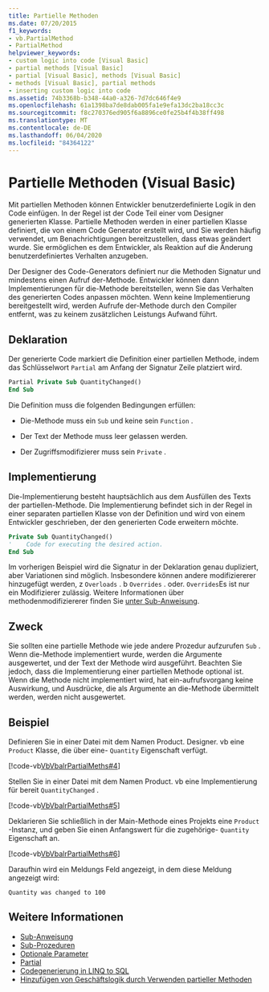 ```yaml
---
title: Partielle Methoden
ms.date: 07/20/2015
f1_keywords:
- vb.PartialMethod
- PartialMethod
helpviewer_keywords:
- custom logic into code [Visual Basic]
- partial methods [Visual Basic]
- partial [Visual Basic], methods [Visual Basic]
- methods [Visual Basic], partial methods
- inserting custom logic into code
ms.assetid: 74b3368b-b348-44a0-a326-7d7dc646f4e9
ms.openlocfilehash: 61a1398ba7de8dab005fa1e9efa13dc2ba18cc3c
ms.sourcegitcommit: f8c270376ed905f6a8896ce0fe25b4f4b38ff498
ms.translationtype: MT
ms.contentlocale: de-DE
ms.lasthandoff: 06/04/2020
ms.locfileid: "84364122"
---
```

# <a name="partial-methods-visual-basic"></a>Partielle Methoden (Visual Basic)
Mit partiellen Methoden können Entwickler benutzerdefinierte Logik in den Code einfügen. In der Regel ist der Code Teil einer vom Designer generierten Klasse. Partielle Methoden werden in einer partiellen Klasse definiert, die von einem Code Generator erstellt wird, und Sie werden häufig verwendet, um Benachrichtigungen bereitzustellen, dass etwas geändert wurde. Sie ermöglichen es dem Entwickler, als Reaktion auf die Änderung benutzerdefiniertes Verhalten anzugeben.  
  
 Der Designer des Code-Generators definiert nur die Methoden Signatur und mindestens einen Aufruf der-Methode. Entwickler können dann Implementierungen für die-Methode bereitstellen, wenn Sie das Verhalten des generierten Codes anpassen möchten. Wenn keine Implementierung bereitgestellt wird, werden Aufrufe der-Methode durch den Compiler entfernt, was zu keinem zusätzlichen Leistungs Aufwand führt.  
  
## <a name="declaration"></a>Deklaration  
 Der generierte Code markiert die Definition einer partiellen Methode, indem das Schlüsselwort `Partial` am Anfang der Signatur Zeile platziert wird.  
  
```vb  
Partial Private Sub QuantityChanged()  
End Sub  
```  
  
 Die Definition muss die folgenden Bedingungen erfüllen:  
  
- Die-Methode muss ein `Sub` und keine sein `Function` .  
  
- Der Text der Methode muss leer gelassen werden.  
  
- Der Zugriffsmodifizierer muss sein `Private` .  
  
## <a name="implementation"></a>Implementierung  
 Die-Implementierung besteht hauptsächlich aus dem Ausfüllen des Texts der partiellen-Methode. Die Implementierung befindet sich in der Regel in einer separaten partiellen Klasse von der Definition und wird von einem Entwickler geschrieben, der den generierten Code erweitern möchte.  
  
```vb  
Private Sub QuantityChanged()  
'    Code for executing the desired action.  
End Sub  
```  
  
 Im vorherigen Beispiel wird die Signatur in der Deklaration genau dupliziert, aber Variationen sind möglich. Insbesondere können andere modifiziererer hinzugefügt werden, z `Overloads` . b `Overrides` . oder. `Overrides`Es ist nur ein Modifizierer zulässig. Weitere Informationen über methodenmodifiziererer finden Sie [unter Sub-Anweisung](../../../language-reference/statements/sub-statement.md).  
  
## <a name="use"></a>Zweck  
 Sie sollten eine partielle Methode wie jede andere Prozedur aufzurufen `Sub` . Wenn die-Methode implementiert wurde, werden die Argumente ausgewertet, und der Text der Methode wird ausgeführt. Beachten Sie jedoch, dass die Implementierung einer partiellen Methode optional ist. Wenn die Methode nicht implementiert wird, hat ein-aufrufsvorgang keine Auswirkung, und Ausdrücke, die als Argumente an die-Methode übermittelt werden, werden nicht ausgewertet.  
  
## <a name="example"></a>Beispiel  
 Definieren Sie in einer Datei mit dem Namen Product. Designer. vb eine `Product` Klasse, die über eine- `Quantity` Eigenschaft verfügt.  
  
 [!code-vb[VbVbalrPartialMeths#4](~/samples/snippets/visualbasic/VS_Snippets_VBCSharp/VbVbalrPartialMeths/VB/Class1.vb#4)]  
  
 Stellen Sie in einer Datei mit dem Namen Product. vb eine Implementierung für bereit `QuantityChanged` .  
  
 [!code-vb[VbVbalrPartialMeths#5](~/samples/snippets/visualbasic/VS_Snippets_VBCSharp/VbVbalrPartialMeths/VB/Class1.vb#5)]  
  
 Deklarieren Sie schließlich in der Main-Methode eines Projekts eine `Product` -Instanz, und geben Sie einen Anfangswert für die zugehörige- `Quantity` Eigenschaft an.  
  
 [!code-vb[VbVbalrPartialMeths#6](~/samples/snippets/visualbasic/VS_Snippets_VBCSharp/VbVbalrPartialMeths/VB/Class1.vb#6)]  
  
 Daraufhin wird ein Meldungs Feld angezeigt, in dem diese Meldung angezeigt wird:  
  
 `Quantity was changed to 100`  
  
## <a name="see-also"></a>Weitere Informationen

- [Sub-Anweisung](../../../language-reference/statements/sub-statement.md)
- [Sub-Prozeduren](./sub-procedures.md)
- [Optionale Parameter](./optional-parameters.md)
- [Partial](../../../language-reference/modifiers/partial.md)
- [Codegenerierung in LINQ to SQL](../../../../framework/data/adonet/sql/linq/code-generation-in-linq-to-sql.md)
- [Hinzufügen von Geschäftslogik durch Verwenden partieller Methoden](../../../../framework/data/adonet/sql/linq/adding-business-logic-by-using-partial-methods.md)
